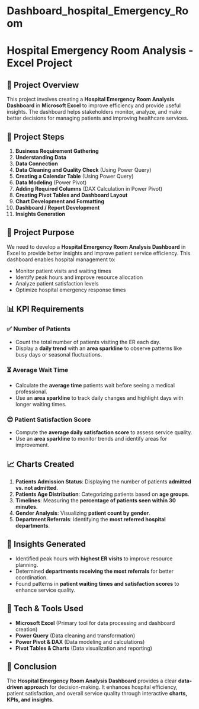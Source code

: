 # Dashboard_hospital_Emergency_Room

# Hospital Emergency Room Analysis - Excel Project

## 📌 Project Overview
This project involves creating a **Hospital Emergency Room Analysis Dashboard** in **Microsoft Excel** to improve efficiency and provide useful insights. The dashboard helps stakeholders monitor, analyze, and make better decisions for managing patients and improving healthcare services. 

## 🚀 Project Steps
1. **Business Requirement Gathering**
2. **Understanding Data**
3. **Data Connection**
4. **Data Cleaning and Quality Check** (Using Power Query)
5. **Creating a Calendar Table** (Using Power Query)
6. **Data Modeling** (Power Pivot)
7. **Adding Required Columns** (DAX Calculation in Power Pivot)
8. **Creating Pivot Tables and Dashboard Layout**
9. **Chart Development and Formatting**
10. **Dashboard / Report Development**
11. **Insights Generation**

## 🎯 Project Purpose
We need to develop a **Hospital Emergency Room Analysis Dashboard** in Excel to provide better insights and improve patient service efficiency. This dashboard enables hospital management to:
- Monitor patient visits and waiting times
- Identify peak hours and improve resource allocation
- Analyze patient satisfaction levels
- Optimize hospital emergency response times

## 📊 KPI Requirements
### ✅ Number of Patients
- Count the total number of patients visiting the ER each day.
- Display a **daily trend** with an **area sparkline** to observe patterns like busy days or seasonal fluctuations.

### ⏳ Average Wait Time
- Calculate the **average time** patients wait before seeing a medical professional.
- Use an **area sparkline** to track daily changes and highlight days with longer waiting times.

### 😊 Patient Satisfaction Score
- Compute the **average daily satisfaction score** to assess service quality.
- Use an **area sparkline** to monitor trends and identify areas for improvement.

## 📈 Charts Created
1. **Patients Admission Status**: Displaying the number of patients **admitted vs. not admitted**.
2. **Patients Age Distribution**: Categorizing patients based on **age groups**.
3. **Timelines**: Measuring the **percentage of patients seen within 30 minutes**.
4. **Gender Analysis**: Visualizing **patient count by gender**.
5. **Department Referrals**: Identifying the **most referred hospital departments**.

## 🏥 Insights Generated
- Identified peak hours with **highest ER visits** to improve resource planning.
- Determined **departments receiving the most referrals** for better coordination.
- Found patterns in **patient waiting times and satisfaction scores** to enhance service quality.

## 📌 Tech & Tools Used
- **Microsoft Excel** (Primary tool for data processing and dashboard creation)
- **Power Query** (Data cleaning and transformation)
- **Power Pivot & DAX** (Data modeling and calculations)
- **Pivot Tables & Charts** (Data visualization and reporting)

## 📜 Conclusion
The **Hospital Emergency Room Analysis Dashboard** provides a clear **data-driven approach** for decision-making. It enhances hospital efficiency, patient satisfaction, and overall service quality through interactive **charts, KPIs, and insights**.
